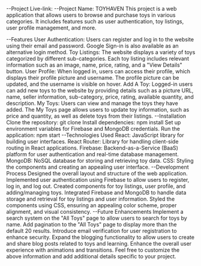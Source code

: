 --Project Live-link: 
--Project Name: TOYHAVEN
This project is a web application that allows users to browse and purchase toys in various categories. It includes features such as user authentication, toy listings, user profile management, and more.

--Features
User Authentication: Users can register and log in to the website using their email and password. Google Sign-in is also available as an alternative login method.
Toy Listings: The website displays a variety of toys categorized by different sub-categories. Each toy listing includes relevant information such as an image, name, price, rating, and a "View Details" button.
User Profile: When logged in, users can access their profile, which displays their profile picture and username. The profile picture can be updated, and the username is visible on hover.
Add A Toy: Logged-in users can add new toys to the website by providing details such as a picture URL, name, seller information, sub-category, price, rating, available quantity, and description.
My Toys: Users can view and manage the toys they have added. The My Toys page allows users to update toy information, such as price and quantity, as well as delete toys from their listings.
--Installation
Clone the repository: git clone <repository-url>
Install dependencies: npm install
Set up environment variables for Firebase and MongoDB credentials.
Run the application: npm start
--Technologies Used
React: JavaScript library for building user interfaces.
React Router: Library for handling client-side routing in React applications.
Firebase: Backend-as-a-Service (BaaS) platform for user authentication and real-time database management.
MongoDB: NoSQL database for storing and retrieving toy data.
CSS: Styling the components and creating an appealing user interface.
--Development Process
Designed the overall layout and structure of the web application.
Implemented user authentication using Firebase to allow users to register, log in, and log out.
Created components for toy listings, user profile, and adding/managing toys.
Integrated Firebase and MongoDB to handle data storage and retrieval for toy listings and user information.
Styled the components using CSS, ensuring an appealing color scheme, proper alignment, and visual consistency.
--Future Enhancements
Implement a search system on the "All Toys" page to allow users to search for toys by name.
Add pagination to the "All Toys" page to display more than the default 20 results.
Introduce email verification for user registration to enhance security.
Expand the blogging functionality to allow users to create and share blog posts related to toys and learning.
Enhance the overall user experience with animations and transitions.
Feel free to customize the above information and add additional details specific to your project.
